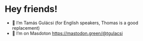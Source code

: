 # Hey friends!

- 🔭 I’m Tamás Gulácsi (for English speakers, Thomas is a good replacement)
- 🤔 I’m on Masdoton <a rel="me" href="https://mastodon.green/@tgulacsi">https://mastodon.green/@tgulacsi</a>
